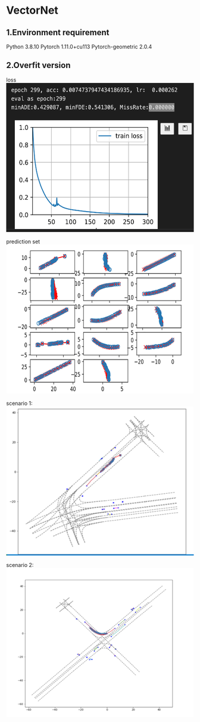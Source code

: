# VectorNet
## 1.Environment requirement
Python 3.8.10
Pytorch 1.11.0+cu113
Pytorch-geometric 2.0.4
## 2.Overfit version
loss  
<img src=https://github.com/xilinnancheng/VectorNet/blob/main/overfit_result/loss.png width = "600" height="400"/><br/>  

prediction set  
<img src=https://github.com/xilinnancheng/VectorNet/blob/main/overfit_result/trajectory_prediction_set.png width = "600" height="400"/><br/>  

scenario 1:  
<img src=https://github.com/xilinnancheng/VectorNet/blob/main/overfit_result/scenario1.png width = "600" height="400"/><br/>  

scenario 2:  
<img src=https://github.com/xilinnancheng/VectorNet/blob/main/overfit_result/scenario2.png width = "600" height="400"/><br/>  



